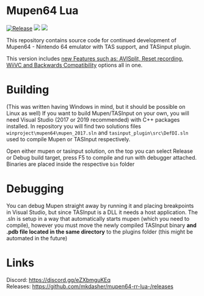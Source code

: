 # Mupen64 Lua
[![Release](https://img.shields.io/github/v/release/mkdasher/mupen64-rr-lua-?label=Release)](https://github.com/mkdasher/mupen64-rr-lua-/releases)
[<img src="https://img.shields.io/github/downloads/mkdasher/mupen64-rr-lua-/total?label=Downloads">]()
[<img src="https://img.shields.io/discord/723573549607944272?label=Discord">](https://discord.gg/bxvZpwdFmW)


[comment]: <> (Second image has to be inline so another approach is used)

This repository contains source code for continued development of Mupen64 - Nintendo 64 emulator with TAS support, and TASinput plugin. 

This version includes [new Features such as: AVISplit, Reset recording, WiiVC and Backwards Compatibility](https://imgur.com/a/SA2CgEB) options all in one.

# Building
(This was written having Windows in mind, but it should be possible on Linux as well)
If you want to build Mupen/TASInput on your own, you will need Visual Studio (2017 or 2019 recommended) with C++ packages installed. In repository you will find two solutions files `winproject\mupen64\mupen_2017.sln` and `tasinput_plugin\src\DefDI.sln` used to compile Mupen or TASInput respectively. 

Open either mupen or tasinput solution, on the top you can select Release or Debug build target, press F5 to compile and run with debugger attached. Binaries are placed inside the respective `bin` folder

# Debugging
You can debug Mupen straight away by running it and placing breakpoints in Visual Studio, but since TASInput is a DLL it needs a host application. The .sln is setup in a way that automatically starts mupen (which you need to compile), however you must move the newly compiled TASInput binary **and .pdb file located in the same directory** to the plugins folder (this might be automated in the future)

[comment]: <> (TODO: ADD PROJECT STRUCTURE EXPLANATION)

# Links
Discord: https://discord.gg/eZXbmguKEq<br>
Releases: https://github.com/mkdasher/mupen64-rr-lua-/releases

